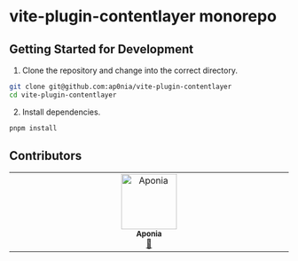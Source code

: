 # vite-plugin-contentlayer monorepo

## Getting Started for Development

1. Clone the repository and change into the correct directory.
```bash
git clone git@github.com:ap0nia/vite-plugin-contentlayer
cd vite-plugin-contentlayer
```

2. Install dependencies.
```bash
pnpm install
```

## Contributors

<!-- ALL-CONTRIBUTORS-LIST:START - Do not remove or modify this section -->
<!-- prettier-ignore-start -->
<!-- markdownlint-disable -->
<table>
  <tbody>
    <tr>
      <td align="center" valign="top" width="14.28%"><a href="https://github.com/ap0nia"><img src="https://avatars.githubusercontent.com/u/66761366?v=4?s=100" width="100px;" alt="Aponia"/><br /><sub><b>Aponia</b></sub></a><br /><a href="#maintenance-ap0nia" title="Maintenance">🚧</a></td>
    </tr>
  </tbody>
</table>

<!-- markdownlint-restore -->
<!-- prettier-ignore-end -->

<!-- ALL-CONTRIBUTORS-LIST:END -->
